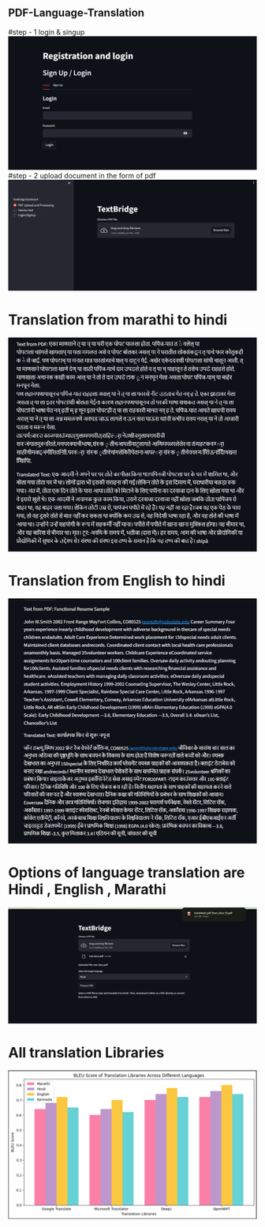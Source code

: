 ## PDF-Language-Translation

#step - 1 login & singup
![text](out1.png)
#step - 2 upload document in the form of pdf 
![text](out2.png)
# Translation from marathi to hindi
![text](out3.png)
# Translation from English to hindi
![text](out4.png)
# Options of language translation are Hindi , English , Marathi
![text](out5.png)
# All translation Libraries
![text](out6.png)
